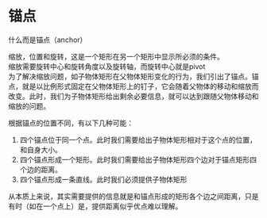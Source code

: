 # 锚点

什么而是锚点（anchor）

缩放，位置和旋转，这是一个矩形在另一个矩形中显示所必须的条件。  
缩放需要旋转中心和旋转角度以及旋转轴，而旋转中心就是pivot  
为了解决缩放问题，如子物体矩形在父物体矩形变化的行为，我们引出了锚点。锚点，就是以比例形式固定在父物体矩形上的钉子，它会随着父物体的移动和缩放而改变。此时，我们为子物体矩形给出剩余必要信息，就可以达到跟随父物体移动和缩放的问题。  

根据锚点的位置不同，有以下几种可能：

1. 四个锚点位于同一个点。此时我们需要给出子物体矩形相对于这个点的位置，和自身大小。
2. 四个锚点形成一个矩形。此时我们需要给出子物体矩形四个边对于锚点矩形四个边的距离。
3. 四个锚点形成一条直线。此时我们必须提供子物体矩形

从本质上来说，其实需要提供的信息就是和锚点形成的矩形各个边之间距离，只是有时（如在一个点上）是，提供距离似乎优点难以理解。